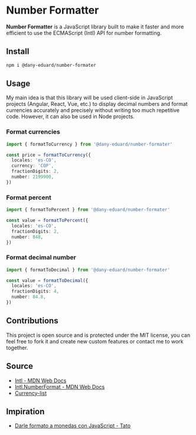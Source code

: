 # Number Formatter

**Number Formatter** is a JavaScript library built to make it faster and more efficient to use the ECMAScript (Intl) API for number formatting.

## Install

```zsh
npm i @dany-eduard/number-formater
```

## Usage

My main idea is that this library will be used client-side in JavaScript projects (Angular, React, Vue, etc.) to display decimal numbers and format currencies accurately and precisely without writing too much repetitive code. However, it can also be used in Node projects.  

### Format currencies  

```ts
import { formatToCurrency } from '@dany-eduard/number-formater'

const price = formatToCurrency({
  locales: 'es-CO',
  currency: 'COP',
  fractionDigits: 2,
  number: 2199900,
})

```  

### Format percent

```ts
import { formatToPercent } from '@dany-eduard/number-formater'

const value = formatToPercent({
  locales: 'es-CO',
  fractionDigits: 2,
  number: 848,
})

```  

### Format decimal number

```ts
import { formatToDecimal } from '@dany-eduard/number-formater'

const value = formatToDecimal({
  locales: 'es-CO',
  fractionDigits: 4,
  number: 84.8,
})

```  

## Contributions

This project is open source and is protected under the MIT license, you can feel free to fork it and create new custom features or contact me to work together.

## Source
- [Intl - MDN Web Docs](https://developer.mozilla.org/en-US/docs/Web/JavaScript/Reference/Global_Objects/Intl)
- [Intl.NumberFormat - MDN Web Docs](https://developer.mozilla.org/en-US/docs/Web/JavaScript/Reference/Global_Objects/Intl/NumberFormat/NumberFormat)
- [Currency-list](https://github.dev/webplan-pro/currency-list/blob/main/src/currency-list.json)

## Impiration
- [Darle formato a monedas con JavaScript - Tato](https://tato.la/darle-formato-a-monedas-con-javascript/)
